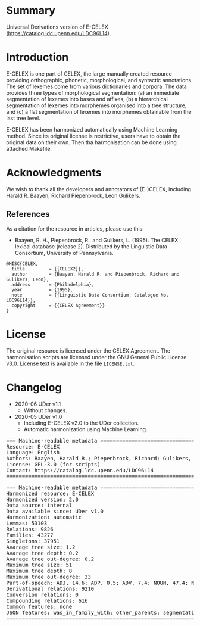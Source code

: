 # Summary

Universal Derivations version of E-CELEX (https://catalog.ldc.upenn.edu/LDC96L14).


# Introduction

E-CELEX is one part of CELEX, the large manually created resource providing orthographic, phonetic, morphological, and syntactic annotations. The set of lexemes come from various dictionaries and corpora. The data provides three types of morphological segmentation: (a) an immediate segmentation of lexemes into bases and affixes, (b) a hierarchical segmentation of lexemes into morphemes organised into a tree structure, and (c) a flat segmentation of lexemes into morphemes obtainable from the last tree level.

E-CELEX has been harmonized automatically using Machine Learning method.
Since its original license is restrictive, users have to obtain the original data on their own. Then tha harmonisation can be done using attached Makefile.


# Acknowledgments

We wish to thank all the developers and annotators of (E-)CELEX, including Harald R. Baayen, Richard Piepenbrock, Leon Gulikers.


## References

As a citation for the resource in articles, please use this:

* Baayen, R. H., Piepenbrock, R., and Gulikers, L. (1995). The CELEX lexical database (release 2). Distributed by the Linguistic Data Consortium, University of Pennsylvania.

```
@MISC{CELEX,
  title         = {{CELEX2}},
  author        = {Baayen, Harald R. and Piepenbrock, Richard and Gulikers, Leon},
  address       = {Philadelphia},
  year          = {1995},
  note          = {{Linguistic Data Consortium, Catalogue No. LDC96L14}},
  copyright     = {{CELEX Agreement}}
}
```


# License

The original resource is licensed under the CELEX Agreement.
The harmonisation scripts are licensed under the GNU General Public License v3.0.
License text is available in the file `LICENSE.txt`.


# Changelog

* 2020-06 UDer v1.1
    * Without changes.
* 2020-05 UDer v1.0
    * Including E-CELEX v2.0 to the UDer collection.
    * Automatic harmonization using Machine Learning.


<pre>
=== Machine-readable metadata =================================================
Resource: E-CELEX
Language: English
Authors: Baayen, Harald R.; Piepenbrock, Richard; Gulikers, Leon
License: GPL-3.0 (for scripts)
Contact: https://catalog.ldc.upenn.edu/LDC96L14
===============================================================================
</pre>

<pre>
=== Machine-readable metadata =================================================
Harmonized resource: E-CELEX
Harmonized version: 2.0
Data source: internal
Data available since: UDer v1.0
Harmonization: automatic
Lemmas: 53103
Relations: 9826
Families: 43277
Singletons: 37951
Avarage tree size: 1.2
Avarage tree depth: 0.2
Avarage tree out-degree: 0.2
Maximum tree size: 51
Maximum tree depth: 8
Maximum tree out-degree: 33
Part-of-speech: ADJ, 14.6; ADP, 0.5; ADV, 7.4; NOUN, 47.4; NUM, 0.2; VERB, 13.5; X, 16.3
Derivational relations: 9210
Conversion relations: 0
Compounding relations: 616
Common features: none
JSON features: was_in_family_with; other_parents; segmentation_hierarch; segmentation; morpheme_order
===============================================================================
</pre>
